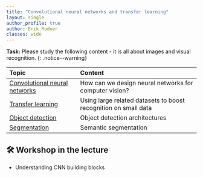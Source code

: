 ```yaml
---
title: "Convolutional neural networks and transfer learning"
layout: single
author_profile: true
author: Erik Rodner
classes: wide
---
```


**Task:** Please study the following content - it is all about images and visual recognition.
{: .notice--warning} 

| Topic | Content | 
| :------------- |  :---------- |
| [Convolutional neural networks](/modules/convnets/convnets.md) | How can we design neural networks for computer vision? |
| [Transfer learning](/modules/transferlearning/transferlearning.md) | Using large related datasets to boost recognition on small data |
| [Object detection](/modules/objdet/objdet.md) | Object detection architectures |
| [Segmentation](/modules/semseg/semseg.md) | Semantic segmentation | 

## 🛠 Workshop in the lecture

* Understanding CNN building blocks